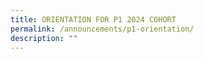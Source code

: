 ```yaml
---
title: ORIENTATION FOR P1 2024 COHORT
permalink: /announcements/p1-orientation/
description: ""
---
```

